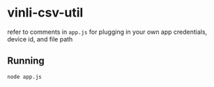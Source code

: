 # vinli-csv-util

refer to comments in `app.js` for plugging in your own app credentials, device id, and file path


## Running
`node app.js`